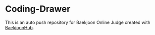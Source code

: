 # Coding-Drawer
This is an auto push repository for Baekjoon Online Judge created with [BaekjoonHub](https://github.com/BaekjoonHub/BaekjoonHub).
